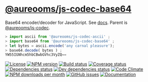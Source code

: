[@aureooms/js-codec-base64](https://aureooms.github.io/js-codec-base64)
==

Base64 encoder/decoder for JavaScript.
See [docs](https://aureooms.github.io/js-codec-base64/index.html).
Parent is [@aureooms/js-codec](https://github.com/aureooms/js-codec).

```js
> import ascii from '@aureooms/js-codec-ascii' ;
> import base64 from '@aureooms/js-codec-base64' ;
> let bytes = ascii.encode('any carnal pleasure');
> base64.decode( bytes ) ;
YW55IGNhcm5hbCBwbGVhc3VyZQ==
```

[![License](https://img.shields.io/github/license/aureooms/js-codec-base64.svg?style=flat)](https://raw.githubusercontent.com/aureooms/js-codec-base64/master/LICENSE)
[![NPM version](https://img.shields.io/npm/v/@aureooms/js-codec-base64.svg?style=flat)](https://www.npmjs.org/package/@aureooms/js-codec-base64)
[![Build status](https://img.shields.io/travis/aureooms/js-codec-base64.svg?style=flat)](https://travis-ci.org/aureooms/js-codec-base64)
[![Coverage status](https://img.shields.io/coveralls/aureooms/js-codec-base64.svg?style=flat)](https://coveralls.io/r/aureooms/js-codec-base64)
[![Dependencies status](https://img.shields.io/david/aureooms/js-codec-base64.svg?style=flat)](https://david-dm.org/aureooms/js-codec-base64)
[![Dev dependencies status](https://img.shields.io/david/dev/aureooms/js-codec-base64.svg?style=flat)](https://david-dm.org/aureooms/js-codec-base64?type=dev)
[![Code Climate](https://img.shields.io/codeclimate/github/aureooms/js-codec-base64.svg?style=flat)](https://codeclimate.com/github/aureooms/js-codec-base64)
[![NPM downloads per month](https://img.shields.io/npm/dm/@aureooms/js-codec-base64.svg?style=flat)](https://www.npmjs.org/package/@aureooms/js-codec-base64)
[![GitHub issues](https://img.shields.io/github/issues/aureooms/js-codec-base64.svg?style=flat)](https://github.com/aureooms/js-codec-base64/issues)
[![Documentation](https://aureooms.github.io/js-codec-base64/badge.svg)](https://aureooms.github.io/js-codec-base64/source.html)
